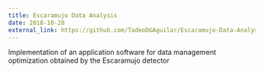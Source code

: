 ```yaml
---
title: Escaramujo Data Analysis
date: 2018-10-28
external_link: https://github.com/TadeoDGAguilar/Escaramujo-Data-Analysis
---
```


Implementation of an application software for data management optimization obtained by the Escaramujo detector

<!--more-->
